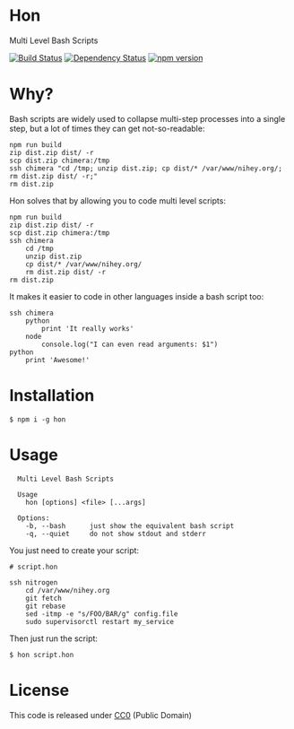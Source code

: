 # Hon

Multi Level Bash Scripts

[![Build
Status](https://travis-ci.org/nihey/hon.svg?branch=master)](https://travis-ci.org/nihey/hon)
[![Dependency
Status](https://david-dm.org/nihey/hon.png)](https://david-dm.org/nihey/hon)
[![npm
version](https://badge.fury.io/js/hon.svg)](https://badge.fury.io/js/hon)

# Why?

Bash scripts are widely used to collapse multi-step processes into a single
step, but a lot of times they can get not-so-readable:

```shell
npm run build
zip dist.zip dist/ -r
scp dist.zip chimera:/tmp
ssh chimera "cd /tmp; unzip dist.zip; cp dist/* /var/www/nihey.org/; rm dist.zip dist/ -r;"
rm dist.zip
```

Hon solves that by allowing you to code multi level scripts:

```shell
npm run build
zip dist.zip dist/ -r
scp dist.zip chimera:/tmp
ssh chimera
    cd /tmp
    unzip dist.zip
    cp dist/* /var/www/nihey.org/
    rm dist.zip dist/ -r
rm dist.zip
```

It makes it easier to code in other languages inside a bash script too:

```shell
ssh chimera
    python
        print 'It really works'
    node
        console.log("I can even read arguments: $1")
python
    print 'Awesome!'
```

# Installation
```shell
$ npm i -g hon
```

# Usage

```
  Multi Level Bash Scripts

  Usage
    hon [options] <file> [...args]

  Options:
    -b, --bash      just show the equivalent bash script
    -q, --quiet     do not show stdout and stderr
```

You just need to create your script:

```shell
# script.hon

ssh nitrogen
    cd /var/www/nihey.org
    git fetch
    git rebase
    sed -itmp -e "s/FOO/BAR/g" config.file
    sudo supervisorctl restart my_service
```

Then just run the script:

```shell
$ hon script.hon
```

# License

This code is released under
[CC0](http://creativecommons.org/publicdomain/zero/1.0/) (Public Domain)

